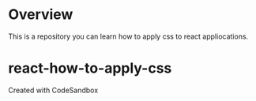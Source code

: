# Overview
This is a repository you can learn how to apply css to react appliocations.

# react-how-to-apply-css
Created with CodeSandbox
